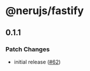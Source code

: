 # @nerujs/fastify

## 0.1.1

### Patch Changes

-   initial release ([#62](https://github.com/ghostdevv/neru/pull/62))
